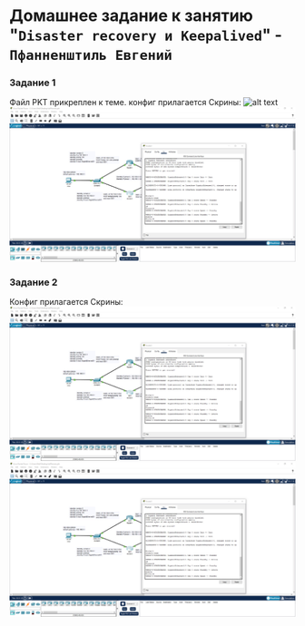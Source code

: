 # Домашнее задание к занятию "`Disaster recovery и Keepalived`" - `Пфанненштиль Евгений`


### Задание 1
Файл PKT прикреплен к теме.
конфиг прилагается
Скрины:
![alt text]([https://github.com/Shtil71/pfannenes-8-03-hw/blob/main/photo_2024-09-24_17-27-28.jpg](https://github.com/Shtil71/pfannenes-8-03-hw/blob/main/1%20—%20копия.jpg))
![alt text](https://github.com/Shtil71/pfannenes-8-03-hw/blob/main/photo_2024-09-24_17-27-28.jpg)
### Задание 2 
Конфиг прилагается
Скрины:
![alt text](https://github.com/Shtil71/pfannenes-8-03-hw/blob/main/photo_2024-09-24_17-27-28.jpg)
![alt text](https://github.com/Shtil71/pfannenes-8-03-hw/blob/main/photo_2024-09-24_17-27-28.jpg)
